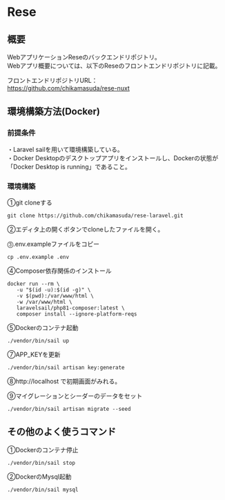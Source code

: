 # Rese
## 概要
WebアプリケーションReseのバックエンドリポジトリ。  
Webアプリ概要については、以下のReseのフロントエンドリポジトリに記載。  

フロントエンドリポジトリURL：  
https://github.com/chikamasuda/rese-nuxt


## 環境構築方法(Docker)

### 前提条件　　
・Laravel sailを用いて環境構築している。  
・Docker Desktopのデスクトップアプリをインストールし、Dockerの状態が「Docker Desktop is running」であること。  


### 環境構築
①git cloneする
```
git clone https://github.com/chikamasuda/rese-laravel.git
```

②エディタ上の開くボタンでcloneしたファイルを開く。  

⓷.env.exampleファイルをコピー
```
cp .env.example .env
```

④Composer依存関係のインストール　　
```
docker run --rm \
   -u "$(id -u):$(id -g)" \
   -v $(pwd):/var/www/html \
   -w /var/www/html \
   laravelsail/php81-composer:latest \
   composer install --ignore-platform-reqs
```

⑤Dockerのコンテナ起動
```
./vendor/bin/sail up
```

⑦APP_KEYを更新
```
./vendor/bin/sail artisan key:generate
```

⑧http://localhost で初期画面がみれる。  

⑨マイグレーションとシーダーのデータをセット  
```
./vendor/bin/sail artisan migrate --seed
```



## その他のよく使うコマンド

①Dockerのコンテナ停止
```
./vendor/bin/sail stop
```

②DockerのMysql起動
```
./vendor/bin/sail mysql
```
